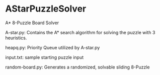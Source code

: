 # AStarPuzzleSolver
A* 8-Puzzle Board Solver

A-star.py:
  Contains the A* search algorithm for solving the puzzle with 3 heuristics.

heapq.py:
  Priority Queue utilized by A-star.py

input.txt:
  sample starting puzzle input

random-board.py:
  Generates a randomized, solvable sliding 8-Puzzle
